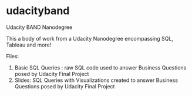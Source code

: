# udacityband
Udacity BAND Nanodegree

This a body of work from a Udacity Nanodegree encompassing SQL, Tableau and more!

Files: 
1. Basic SQL Queries : raw SQL code used to answer Business Questions posed by Udacity Final Project
2. Slides: SQL Queries with Visualizations created to answer Business Questions posed by Udacity Final Project
